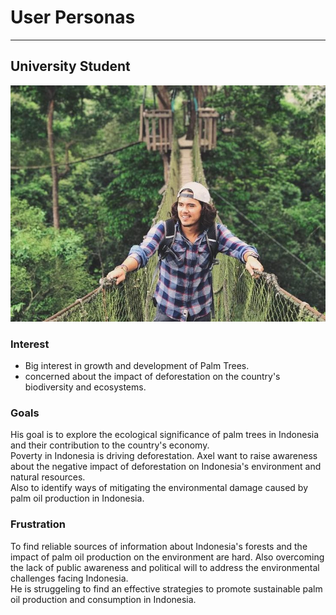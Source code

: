 # User Personas

---

## University Student

![user persona Axel](/planning/assets/personaalex.jpg)

### Interest

- Big interest in growth and development of Palm Trees. </br>
- concerned about the impact of deforestation on the country's biodiversity and
  ecosystems. </br>

### **Goals**

His goal is to explore the ecological significance of palm trees in Indonesia
and their contribution to the country's economy. </br> Poverty in Indonesia is
driving deforestation. Axel want to raise awareness about the negative impact of
deforestation on Indonesia's environment and natural resources. </br>Also to
identify ways of mitigating the environmental damage caused by palm oil
production in Indonesia. </br>

### **Frustration**

To find reliable sources of information about Indonesia's forests and the impact
of palm oil production on the environment are hard. Also overcoming the lack of
public awareness and political will to address the environmental challenges
facing Indonesia. </br>He is struggeling to find an effective strategies to
promote sustainable palm oil production and consumption in Indonesia.

<!-- more personas ... -->
